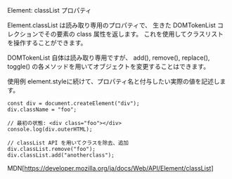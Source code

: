 Element: classList プロパティ

Element.classList は読み取り専用のプロパティで、
生きた DOMTokenList コレクションでその要素の class 属性を返します。
これを使用してクラスリストを操作することができます。


DOMTokenList 自体は読み取り専用ですが、
add(), remove(), replace(), toggle() 
の各メソッドを用いてオブジェクトを変更することはできます。

使用例
element.styleに続けて、プロパティ名と付与したい実際の値を記述します。
```
const div = document.createElement("div");
div.className = "foo";

// 最初の状態: <div class="foo"></div>
console.log(div.outerHTML);

// classList API を用いてクラスを除去、追加
div.classList.remove("foo");
div.classList.add("anotherclass");
```

MDN[https://developer.mozilla.org/ja/docs/Web/API/Element/classList]